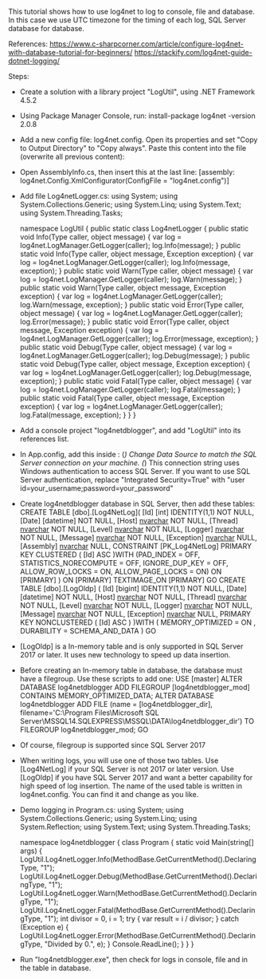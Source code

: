 This tutorial shows how to use log4net to log to console, file and database. In this case we use UTC timezone for the timing of each log, SQL Server database for database.

References:
	https://www.c-sharpcorner.com/article/configure-log4net-with-database-tutorial-for-beginners/
	https://stackify.com/log4net-guide-dotnet-logging/

Steps:
- Create a solution with a library project "LogUtil", using .NET Framework 4.5.2
- Using Package Manager Console, run: install-package log4net -version 2.0.8
- Add a new config file: log4net.config. Open its properties and set "Copy to Output Directory" to "Copy always". Paste this content into the file (overwrite all previous content):
	<log4net>
	  <root>
	    <level value="ALL" />
	    <appender-ref ref="console" />
	    <appender-ref ref="file" />
	    <appender-ref ref="AdoNetAppender" />
	  </root>
	  <appender name="console" type="log4net.Appender.ColoredConsoleAppender">
	    <!--Possible colors: Blue, Green, Red, White, Yellow, Purple, Cyan, HighIntensity: https://logging.apache.org/log4net/release/sdk/html/T_log4net_Appender_ColoredConsoleAppender_Colors.htm-->
	    <mapping>
	      <level value="INFO" />
	      <forecolor value="Green" />
	    </mapping>
	    <mapping>
	      <level value="ERROR" />
	      <forecolor value="Red" />
	    </mapping>
	    <mapping>
	      <level value="DEBUG" />
	      <forecolor value="White" />
	    </mapping>
	    <mapping>
	      <level value="WARN" />
	      <forecolor value="Yellow" />
	    </mapping>
	    <mapping>
	      <level value="FATAL" />
	      <forecolor value="Cyan" />
	    </mapping>
	    <layout type="log4net.Layout.PatternLayout">
	      <!--pattern of logging to console-->
	      <conversionPattern value="%utcdate UTC %level %logger - %message%newline" />
	    </layout>
	  </appender>
	  <appender name="file" type="log4net.Appender.RollingFileAppender">
	    <file type="log4net.Util.PatternString" value="logs/log4netdblogger_%utcdate{yyyy-MM-dd}.log" />
	    <appendToFile value="true" />
	    <rollingStyle value="Size" />
	    <maxSizeRollBackups value="5" />
	    <maximumFileSize value="10MB" />
	    <staticLogFileName value="true" />
	    <layout type="log4net.Layout.PatternLayout">
	      <!--pattern of logging to file-->
	      <conversionPattern value="%utcdate UTC [Thread #%thread] %level %logger - %message%newline" />
	    </layout>
	  </appender>
	  <appender name="AdoNetAppender" type="log4net.Appender.AdoNetAppender">
	    <bufferSize value="1" />
	    <connectionType value="System.Data.SqlClient.SqlConnection, System.Data, Version=1.0.3300.0, Culture=neutral, PublicKeyToken=b77a5c561934e089" />
	    <connectionStringName value="Log4NetConnectionString" />
	    <commandText value="INSERT INTO dbo.LogOldp ([Date],[Host],[Thread],[Level],[Logger],[Message],[Exception],[Assembly]) VALUES (@log_date,@log_host,@thread,@log_level,@logger,@message,@exception,NULL)" />
	    <parameter>
	      <parameterName value="@log_date" />
	      <dbType value="DateTime" />
	      <layout type="log4net.Layout.RawUtcTimeStampLayout" />
	    </parameter>
	    <parameter>
	      <parameterName value="@log_host" />
	      <dbType value="String" />
	      <size value="255" />
	      <layout type="log4net.Layout.PatternLayout">
	        <conversionPattern value="%property{log4net:HostName}" />
	      </layout>
	    </parameter>
	    <parameter>
	      <parameterName value="@thread" />
	      <dbType value="String" />
	      <size value="255" />
	      <layout type="log4net.Layout.PatternLayout">
	        <conversionPattern value="%thread" />
	      </layout>
	    </parameter>
	    <parameter>
	      <parameterName value="@log_level" />
	      <dbType value="String" />
	      <size value="50" />
	      <layout type="log4net.Layout.PatternLayout">
	        <conversionPattern value="%level" />
	      </layout>
	    </parameter>
	    <parameter>
	      <parameterName value="@logger" />
	      <dbType value="String" />
	      <size value="255" />
	      <layout type="log4net.Layout.PatternLayout">
	        <conversionPattern value="%logger" />
	      </layout>
	    </parameter>
	    <parameter>
	      <parameterName value="@message" />
	      <dbType value="String" />
	      <size value="-1" />
	      <layout type="log4net.Layout.PatternLayout">
	        <conversionPattern value="%message" />
	      </layout>
	    </parameter>
	    <parameter>
	      <parameterName value="@exception" />
	      <dbType value="String" />
	      <size value="-1" />
	      <layout type="log4net.Layout.ExceptionLayout" />
	    </parameter>
	  </appender>
	</log4net>
- Open AssemblyInfo.cs, then insert this at the last line:
	[assembly: log4net.Config.XmlConfigurator(ConfigFile = "log4net.config")]
- Add file Log4netLogger.cs:
	using System;
	using System.Collections.Generic;
	using System.Linq;
	using System.Text;
	using System.Threading.Tasks;

	namespace LogUtil
	{
	    public static class Log4netLogger
	    {
	        public static void Info(Type caller, object message)
	        {
	            var log = log4net.LogManager.GetLogger(caller);
	            log.Info(message);
	        }
	        public static void Info(Type caller, object message, Exception exception)
	        {
	            var log = log4net.LogManager.GetLogger(caller);
	            log.Info(message, exception);
	        }
	        public static void Warn(Type caller, object message)
	        {
	            var log = log4net.LogManager.GetLogger(caller);
	            log.Warn(message);
	        }
	        public static void Warn(Type caller, object message, Exception exception)
	        {
	            var log = log4net.LogManager.GetLogger(caller);
	            log.Warn(message, exception);
	        }
	        public static void Error(Type caller, object message)
	        {
	            var log = log4net.LogManager.GetLogger(caller);
	            log.Error(message);
	        }
	        public static void Error(Type caller, object message, Exception exception)
	        {
	            var log = log4net.LogManager.GetLogger(caller);
	            log.Error(message, exception);
	        }
	        public static void Debug(Type caller, object message)
	        {
	            var log = log4net.LogManager.GetLogger(caller);
	            log.Debug(message);
	        }
	        public static void Debug(Type caller, object message, Exception exception)
	        {
	            var log = log4net.LogManager.GetLogger(caller);
	            log.Debug(message, exception);
	        }
	        public static void Fatal(Type caller, object message)
	        {
	            var log = log4net.LogManager.GetLogger(caller);
	            log.Fatal(message);
	        }
	        public static void Fatal(Type caller, object message, Exception exception)
	        {
	            var log = log4net.LogManager.GetLogger(caller);
	            log.Fatal(message, exception);
	        }
	    }
	}

- Add a console project "log4netdblogger", and add "LogUtil" into its references list.
- In App.config, add this inside <configuration>:
	<connectionStrings>
		<add name="Log4NetConnectionString" connectionString="Data Source=.; Persist Security Info=True; Initial Catalog=log4netdblogger;Integrated Security=True" providerName="System.Data.SqlClient" />
	</connectionStrings>
	(*) Change Data Source to match the SQL Server connection on your machine.
	(*) This connection string uses Windows authentication to access SQL Server. If you want to use SQL Server authentication, replace "Integrated Security=True" with "user id=your_username;password=your_password"
- Create log4netdblogger database in SQL Server, then add these tables:
	CREATE TABLE [dbo].[Log4NetLog](
		[Id] [int] IDENTITY(1,1) NOT NULL,
		[Date] [datetime] NOT NULL,
		[Host] [nvarchar](255) NOT NULL,
		[Thread] [nvarchar](255) NOT NULL,
		[Level] [nvarchar](50) NOT NULL,
		[Logger] [nvarchar](255) NOT NULL,
		[Message] [nvarchar](max) NOT NULL,
		[Exception] [nvarchar](max) NULL,
		[Assembly] [nvarchar](255) NULL,
	 CONSTRAINT [PK_Log4NetLog] PRIMARY KEY CLUSTERED
	(
		[Id] ASC
	)WITH (PAD_INDEX = OFF, STATISTICS_NORECOMPUTE = OFF, IGNORE_DUP_KEY = OFF, ALLOW_ROW_LOCKS = ON, ALLOW_PAGE_LOCKS = ON) ON [PRIMARY]
	) ON [PRIMARY] TEXTIMAGE_ON [PRIMARY]
	GO
	CREATE TABLE [dbo].[LogOldp] (
		[Id] [bigint] IDENTITY(1,1) NOT NULL,
		[Date] [datetime] NOT NULL,
		[Host] [nvarchar](255) NOT NULL,
		[Thread] [nvarchar](255) NOT NULL,
		[Level] [nvarchar](50) NOT NULL,
		[Logger] [nvarchar](255) NOT NULL,
		[Message] [nvarchar](max) NOT NULL,
		[Exception] [nvarchar](max) NULL,
	 PRIMARY KEY NONCLUSTERED
	(
		[Id] ASC
	)
	)WITH ( MEMORY_OPTIMIZED = ON , DURABILITY = SCHEMA_AND_DATA )
	GO
- [LogOldp] is a In-memory table and is only supported in SQL Server 2017 or later. It uses new technology to speed up data insertion.
- Before creating an In-memory table in database, the database must have a filegroup. Use these scripts to add one:
	USE [master]
	ALTER DATABASE log4netdblogger ADD FILEGROUP [log4netdblogger_mod] CONTAINS MEMORY_OPTIMIZED_DATA;
	ALTER DATABASE log4netdblogger ADD FILE (name = [log4netdblogger_dir], filename='C:\Program Files\Microsoft SQL Server\MSSQL14.SQLEXPRESS\MSSQL\DATA\log4netdblogger_dir') TO FILEGROUP log4netdblogger_mod;
	GO
- Of course, filegroup is supported since SQL Server 2017
- When writing logs, you will use one of those two tables. Use [Log4NetLog] if your SQL Server is not 2017 or later version. Use [LogOldp] if you have SQL Server 2017 and want a better capability for high speed of log insertion. The name of the used table is written in log4net.config. You can find it and change as you like.
- Demo logging in Program.cs:
	using System;
	using System.Collections.Generic;
	using System.Linq;
	using System.Reflection;
	using System.Text;
	using System.Threading.Tasks;

	namespace log4netdblogger
	{
	    class Program
	    {
	        static void Main(string[] args)
	        {
	            LogUtil.Log4netLogger.Info(MethodBase.GetCurrentMethod().DeclaringType, "1");
	            LogUtil.Log4netLogger.Debug(MethodBase.GetCurrentMethod().DeclaringType, "1");
	            LogUtil.Log4netLogger.Warn(MethodBase.GetCurrentMethod().DeclaringType, "1");
	            LogUtil.Log4netLogger.Fatal(MethodBase.GetCurrentMethod().DeclaringType, "1");
	            int divisor = 0, i = 1;
	            try
	            {
	                var result = i / divisor;
	            }
	            catch (Exception e)
	            {
	                LogUtil.Log4netLogger.Error(MethodBase.GetCurrentMethod().DeclaringType, "Divided by 0.", e);
	            }
	            Console.ReadLine();
	        }
	    }
	}
- Run "log4netdblogger.exe", then check for logs in console, file and in the table in database.